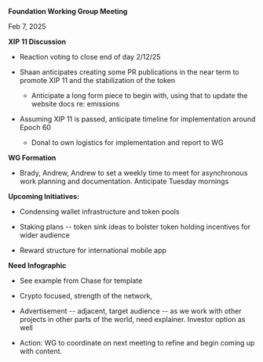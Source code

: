 **Foundation Working Group Meeting**

Feb 7, 2025

**XIP 11 Discussion**

- Reaction voting to close end of day 2/12/25

- Shaan anticipates creating some PR publications in the near term to
  promote XIP 11 and the stabilization of the token

  - Anticipate a long form piece to begin with, using that to update the
    website docs re: emissions

- Assuming XIP 11 is passed, anticipate timeline for implementation
  around Epoch 60

  - Donal to own logistics for implementation and report to WG

**WG Formation**

- Brady, Andrew, Andrew to set a weekly time to meet for asynchronous
  work planning and documentation. Anticipate Tuesday mornings

**Upcoming Initiatives:**

- Condensing wallet infrastructure and token pools

- Staking plans -- token sink ideas to bolster token holding incentives
  for wider audience

- Reward structure for international mobile app

**Need Infographic**

- See example from Chase for template

- Crypto focused, strength of the network,

- Advertisement -- adjacent, target audience -- as we work with other
  projects in other parts of the world, need explainer. Investor option
  as well

- Action: WG to coordinate on next meeting to refine and begin coming up
  with content.
